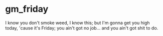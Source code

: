# gm_friday
I know you don't smoke weed, I know this; but I'm gonna get you high today, 'cause it's Friday; you ain't got no job... and you ain't got shit to do.
